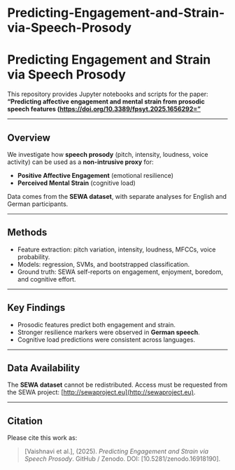 # Predicting-Engagement-and-Strain-via-Speech-Prosody

# Predicting Engagement and Strain via Speech Prosody

This repository provides Jupyter notebooks and scripts for the paper:  
**“Predicting affective engagement and mental strain from prosodic speech features (https://doi.org/10.3389/fpsyt.2025.1656292=”**

---

## Overview
We investigate how **speech prosody** (pitch, intensity, loudness, voice activity) can be used as a **non-intrusive proxy** for:  
- **Positive Affective Engagement** (emotional resilience)  
- **Perceived Mental Strain** (cognitive load)  

Data comes from the **SEWA dataset**, with separate analyses for English and German participants.  

---

## Methods
- Feature extraction: pitch variation, intensity, loudness, MFCCs, voice probability.  
- Models: regression, SVMs, and bootstrapped classification.  
- Ground truth: SEWA self-reports on engagement, enjoyment, boredom, and cognitive effort.  

---

## Key Findings
- Prosodic features predict both engagement and strain.  
- Stronger resilience markers were observed in **German speech**.  
- Cognitive load predictions were consistent across languages.  

---

## Data Availability
The **SEWA dataset** cannot be redistributed. Access must be requested from the SEWA project: [http://sewaproject.eu](http://sewaproject.eu).  

---

## Citation
Please cite this work as:  
> [Vaishnavi et al.], (2025). *Predicting Engagement and Strain via Speech Prosody*. GitHub / Zenodo. DOI: [10.5281/zenodo.16918190].  

